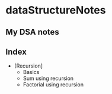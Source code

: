 # dataStructureNotes

## My DSA notes
## Index

- [Recursion]
    - Basics
    - Sum using recursion
    - Factorial using recursion